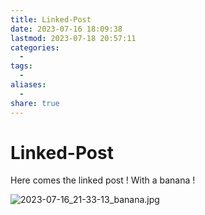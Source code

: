 ```yaml
---
title: Linked-Post
date: 2023-07-16 18:09:38
lastmod: 2023-07-18 20:57:11
categories:
  - 
tags:
  - 
aliases:
  - 
share: true
---
```


# Linked-Post

Here comes the linked post ! With a banana !

![2023-07-16_21-33-13_banana.jpg](/images/2023-07-16_21-33-13_banana.jpg)
